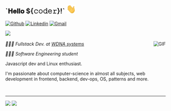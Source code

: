 <h2> `𝐇𝐞𝐥𝐥𝐨 ${𝚌𝚘𝚍𝚎𝚛}!` <img src="https://github.com/ABSphreak/ABSphreak/blob/master/gifs/Hi.gif" width="30px"></h2>

[![Github](https://img.shields.io/badge/-Github-000?style=flat&logo=Github&logoColor=white)](https://github.com/JoaoLeonello)
[![Linkedin](https://img.shields.io/badge/-LinkedIn-blue?style=flat&logo=Linkedin&logoColor=white)](https://www.linkedin.com/in/joaofelipeleonello/)
[![Gmail](https://img.shields.io/badge/-Gmail-c14438?style=flat&logo=Gmail&logoColor=white)](mailto:jfelipe.pl@gmail.com)


<p>
<img src="https://visitor-badge.laobi.icu/badge?page_id=JoaoLeonello" id="counter">
</p>

<img align="right" alt="GIF" src="https://media1.giphy.com/media/o0vwzuFwCGAFO/200w.webp?cid=ecf05e47592k99ty25619achsfag0014n4voi03i33hqv7uj&rid=200w.webp" />
<p><em>👨🏻‍💻 Fullstack Dev. at <a href="https://wdna.com.br/">WDNA systems</a></em></p>
<p><em>👨🏻‍🎓 Software Engineering student</p></em>

Javascript dev and Linux enthusiast.

I'm passionate about computer-science in almost all subjects, web development in frontend, backend, dev-ops, OS, patterns and more.

<br>

<hr>

<p>
  <img src="https://github-readme-stats.vercel.app/api?username=JoaoLeonello&show_icons=true&theme=gotham">
  <img src="https://github-readme-stats.vercel.app/api/top-langs/?username=JoaoLeonello&langs_count=10&theme=gotham&layout=compact">
</p>
